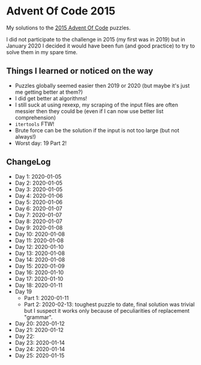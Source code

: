 # Advent Of Code 2015

My solutions to the [2015 Advent Of Code](https://adventofcode.com/2015) puzzles.

I did not participate to the challenge in 2015 (my first was in 2019) but in January 2020 I decided it would have been fun (and good practice) to try to solve them in my spare time.

## Things I learned or noticed on the way

* Puzzles globally seemed easier then 2019 or 2020 (but maybe it's just me getting better at them?)
* I did get better at algorithms!
* I still suck at using rexexp, my scraping of the input files are often messier then they could be (even if I can now use better list comprehension)
* `itertools` FTW!
* Brute force can be the solution if the input is not too large (but not always!)
* Worst day: 19 Part 2!


## ChangeLog

* Day 1: 2020-01-05
* Day 2: 2020-01-05
* Day 3: 2020-01-05
* Day 4: 2020-01-06
* Day 5: 2020-01-06
* Day 6: 2020-01-07
* Day 7: 2020-01-07
* Day 8: 2020-01-07
* Day 9: 2020-01-08
* Day 10: 2020-01-08
* Day 11: 2020-01-08
* Day 12: 2020-01-10
* Day 13: 2020-01-08
* Day 14: 2020-01-08
* Day 15: 2020-01-09
* Day 16: 2020-01-10
* Day 17: 2020-01-10
* Day 18: 2020-01-11
* Day 19 
  * Part 1: 2020-01-11 
  * Part 2: 2020-02-13: toughest puzzle to date, final solution was trivial but I suspect it works only because of peculiarities of replacement "grammar".
* Day 20: 2020-01-12
* Day 21: 2020-01-12
* Day 22:
* Day 23: 2020-01-14
* Day 24: 2020-01-14
* Day 25: 2020-01-15

